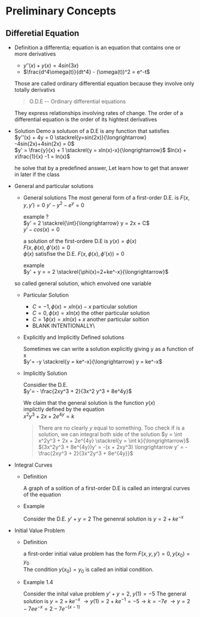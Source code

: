 # Preliminary Concepts

## Differetial Equation

* Definition
    a differentia; equation is an equation that contains one or more derivatives
    - $y''(x) + y(x) = 4sin(3x)$
    - $\frac{d^4\omega(t)}{dt^4} - (\omega(t))^2 = e^-t$

    Those are called ordinary differential equation because they involve only 
    totally derivativs

    > O.D.E -- Ordinary differential equations

    They express relationships involving rates of change.
    The order of a differential equation is the order of its hightest derivatives 

* Solution Demo
    a solutuon of a D.E is any function that satisfies\
    $y''(x) + 4y = 0 \stackrel{y=sin(2x)}{\longrightarrow} -4sin(2x)+4sin(2x) = 0$\
    $y' = \frac{y}{x} + 1 \stackrel{y = xln(x)-x}{\longrightarrow}$
    $ln(x) + x\frac{1}{x} -1 = ln(x)$

    he solve that by a predefined answer, 
    Let learn how to get that answer in later if the class
    
* General and particular solutions
    * General solutions
        The most general form of a first-order D.E. is
        $F(x,y,y') = 0$
        $y' - y^2 - e^y = 0$

        example ?\
        $y' = 2 \stackrel{\int}{\longrightarrow} y = 2x + C$\
        $y' - cos(x) = 0$
    
        a solution of the first-ordere D.E is $y(x) = \phi(x)$\
        $F(x, \phi(x), \phi'(x)) = 0$\
        $\phi(x)$ satisfise the D.E. $F(x, \phi(x), \phi'(x)) = 0$

        example \
        $y' + y = = 2 \stackrel{\phi(x)=2+ke^-x}{\longrightarrow}$ 

    so called general solution, which envolved one variable

    * Particular Solution
        - $C=-1, \phi(x)=xln(x)-x$ particular solution
        - $C=0, \phi(x)=xln(x)$ the other particular solution
        - $C=1 \phi(x)=xln(x)+x$ another particular soltion
        - BLANK INTENTIONALLY\
    * Explicitly and Implicitly Defined solutions

        Sometimes we can write a solution explicitly giving y as a function of x\
        $y'= -y \stackrel{y = ke^-x}{\longrightarrow} y = ke^-x$

    * Implicitly Solution

        Considier the D.E.\
        $y'= - \frac{2xy^3 + 2}{3x^2 y^3 + 8e^4y}$

        We claim that the general solution is the function $y(x)$\
        implictly defined by the equation\
        $x^2y^3 + 2x + 2e^{4y} = k$

        > There are no clearly $y$ equal to something.
        > Too check if is a solution, we can integral both side of the solution
        > $y = \int x^2y^3 + 2x + 2e^{4y} \stackrel{y = \int k}{\longrightarrow}$
        > $(3x^2y^3 + 8e^{4y})y' = -(x + 2xy^3) \longrightarrow y' = -\frac{2xy^3 + 2}{3x^2y^3 + 8e^{4y}}$

* Integral Curves
    * Definition

        A graph of a solition of a first-order D.E is called an 
        intergral curves of the equation
    * Example

        Consider the D.E. $y' + y = 2$
        The genenral solution is $y=2+ke^{-x}$

* Initial Value Problem
    - Definition

        a first-order initial value problem has the form $F(x, y, y') = 0, y(x_0)=y_0$\
        The condition $y(x_0)=y_0$ is called an initial condition.
    - Example 1.4

        Consider the inital value problem $y'+y=2$, $y(1) = -5$
        The general solution is $y=2+ke^{-x}$
        $\rightarrow y(1) = 2 +ke^{-1} = -5 \rightarrow k = -7e$
        $\rightarrow y = 2-7ee^{-x} = 2-7e^{-(x-1)}$



